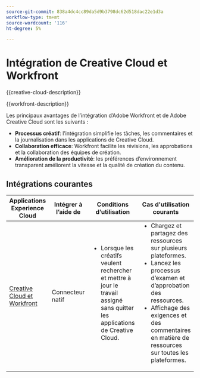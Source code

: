 ```yaml
---
source-git-commit: 838a4dc4cc89da5d9b3798dc62d518dac22e1d3a
workflow-type: tm+mt
source-wordcount: '116'
ht-degree: 5%

---
```



# Intégration de Creative Cloud et Workfront

{{creative-cloud-description}}

{{workfront-description}}

Les principaux avantages de l’intégration d’Adobe Workfront et de Adobe Creative Cloud sont les suivants :

+ **Processus créatif**: l’intégration simplifie les tâches, les commentaires et la journalisation dans les applications de Creative Cloud.
+ **Collaboration efficace**: Workfront facilite les révisions, les approbations et la collaboration des équipes de création.
+ **Amélioration de la productivité**: les préférences d’environnement transparent améliorent la vitesse et la qualité de création du contenu.

## Intégrations courantes

<table>
    <thead>
        <tr>
            <th>Applications Experience Cloud</th>
            <th>Intégrer à l’aide de</th>
            <th>Conditions d’utilisation</th>
            <th>Cas d'utilisation courants</th>
        </tr>
    </thead>
    <tbody>
        <tr>
            <td><a href="https://experienceleague.adobe.com/docs/workfront-learn/tutorials-workfront/integrations/adobe-creative-cloud/use-adobe-workfront-extensions-for-creative-cloud.html" target="_blank" rel="noreferrer">Creative Cloud et Workfront</a></td>
            <td>Connecteur natif</td>
            <td>
                <ul style="margin-top: 0;">
                    <li>Lorsque les créatifs veulent rechercher et mettre à jour le travail assigné sans quitter les applications de Creative Cloud.</li>
                </ul>
            </td>
            <td>
              <ul style="margin-top: 0;">
                <li>Chargez et partagez des ressources sur plusieurs plateformes.</li>
                <li>Lancez les processus d’examen et d’approbation des ressources.</li>
                <li>Affichage des exigences et des commentaires en matière de ressources sur toutes les plateformes.</li>  
              </ul>
            </td>
        </tr>       
    </tbody>          
</table>
